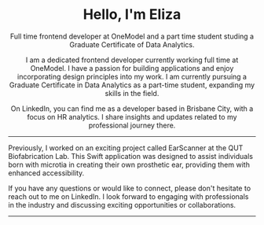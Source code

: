   <h1 align= 'center'> Hello, I'm Eliza </h1>
    <p align="center"> Full time frontend developer at OneModel and a part time student studing a Graduate Certificate of Data Analytics. </u></p>
 
  <p align="center"> I am a dedicated frontend developer currently working full time at OneModel. I have a passion for building applications and enjoy incorporating design principles into my work. I am currently pursuing a Graduate Certificate in Data Analytics as a part-time student, expanding my skills in the field. </p>

  <p align="center"> On LinkedIn, you can find me as a developer based in Brisbane City, with a focus on HR analytics. I share insights and updates related to my professional journey there. </p>

__________________________________________

Previously, I worked on an exciting project called EarScanner at the QUT Biofabrication Lab. This Swift application was designed to assist individuals born with microtia in creating their own prosthetic ear, providing them with enhanced accessibility.

If you have any questions or would like to connect, please don't hesitate to reach out to me on LinkedIn. I look forward to engaging with professionals in the industry and discussing exciting opportunities or collaborations.
  
_________________________________________
